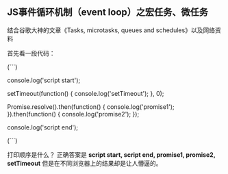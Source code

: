 ## JS事件循环机制（event loop）之宏任务、微任务
结合谷歌大神的文章《Tasks, microtasks, queues and schedules》以及网络资料

首先看一段代码：

(```)

console.log('script start');

setTimeout(function() {
  console.log('setTimeout');
}, 0);

Promise.resolve().then(function() {
  console.log('promise1');
}).then(function() {
  console.log('promise2');
});

console.log('script end');

(```)

打印顺序是什么？
正确答案是
**script start, script end, promise1, promise2, setTimeout**
但是在不同浏览器上的结果却是让人懵逼的。
